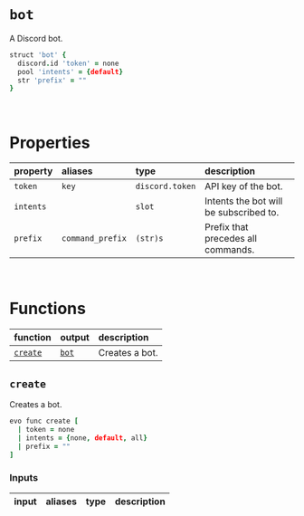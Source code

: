 # `bot`

A Discord bot.

```coffee
struct 'bot' {
  discord.id 'token' = none
  pool 'intents' = {default}
  str 'prefix' = ""
}
```

<br>

# Properties

| property | aliases | type | description |
| :------- | :------ | :--- | :---------- |
| `token` | `key` | `discord.token` | API key of the bot. |
| `intents` | | `slot` | Intents the bot will be subscribed to. |
| `prefix` | `command_prefix` | `(str)s` | Prefix that precedes all commands. |

<br>

# Functions

| function | output | description |
| :------- | :----- | :---------- |
| [`create`](create) | [`bot`](#bot) | Creates a bot. |


## `create`
Creates a bot.

```coffee
evo func create [
  | token = none
  | intents = {none, default, all}
  | prefix = ""
]
```

### Inputs
| input | aliases | type | description |
| :---- | :------ | :--- | :---------- |